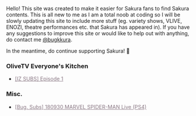 Hello! This site was created to make it easier for Sakura fans to find Sakura contents. This is all new to me as I am a total noob at coding so  I will be slowly updating this site to include more stuff (eg. variety shows, VLIVE, ENOZI, theatre performances etc. that Sakura has appeared in). If you have any suggestions to improve this site or would like to help out with anything, do contact me <a href="https://twitter.com/bugkkura"> @bugkkura</a>.

In the meantime, do continue supporting Sakura! 🥰

### OliveTV Everyone's Kitchen
* <a href="" style="color:#8B7985;">[IZ SUBS] Episode 1</a>

### Misc.
* <a href="./_includes/180930SakuraSpiderman.html" style="color:#8B7985;">[Bug. Subs] 180930 MARVEL SPIDER-MAN Live (PS4)</a>
